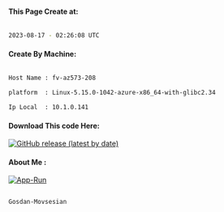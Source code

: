 
   
#### This Page Create at:

```bash

2023-08-17 - 02:26:08 UTC

```

#### Create By Machine:

```bash

Host Name : fv-az573-208

platform  : Linux-5.15.0-1042-azure-x86_64-with-glibc2.34

Ip Local  : 10.1.0.141

```
#### Download This code Here:

[![GitHub release (latest by date)](https://img.shields.io/github/v/release/Gosdan-Movsesian/Gosdan?style=for-the-badge&label=Download)](https://github.com/Gosdan-Movsesian/Gosdan/releases) 

</p> 

#### About Me :

[![App-Run](https://github.com/Gosdan-Movsesian/Gosdan/actions/workflows/App-Run.yml/badge.svg)](https://github.com/Gosdan-Movsesian/Gosdan/actions/workflows/App-Run.yml)

```bash

Gosdan-Movsesian

```

